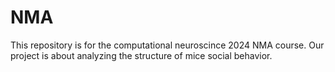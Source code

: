 # NMA

This repository is for the computational neuroscince 2024 NMA course. Our project is about analyzing the structure of mice social behavior.
